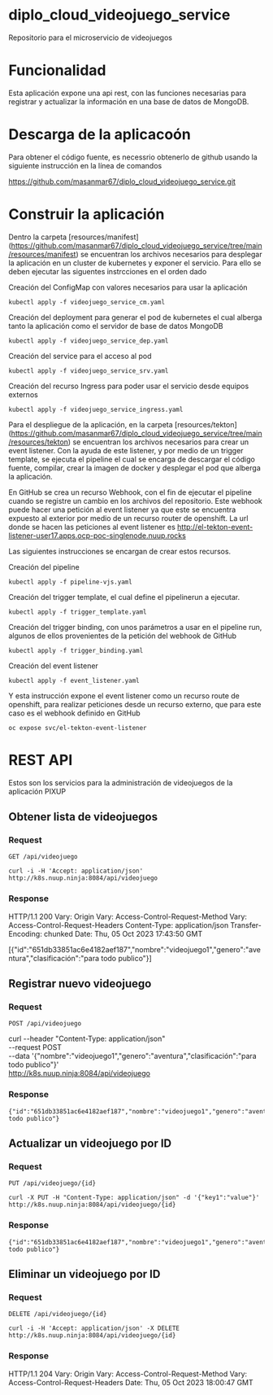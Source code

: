 # diplo_cloud_videojuego_service
Repositorio para el microservicio de videojuegos

# Funcionalidad

Esta aplicación expone una api rest, con las funciones necesarias para registrar y actualizar la información en una base de datos de MongoDB.

# Descarga de la aplicacoón

Para obtener el código fuente, es necessrio obtenerlo de github usando la siguiente instrucción en la línea de comandos

https://github.com/masanmar67/diplo_cloud_videojuego_service.git

# Construir la aplicación

Dentro la carpeta [resources/manifest] (https://github.com/masanmar67/diplo_cloud_videojuego_service/tree/main/resources/manifest) se encuentran los archivos necesarios para desplegar la aplicación en un cluster de kubernetes y exponer el servicio. Para ello se deben ejecutar las siguentes instrcciones en el orden dado

Creación del ConfigMap con valores necesarios para usar la aplicación

`kubectl apply -f videojuego_service_cm.yaml`

Creación del deployment para generar el pod de kubernetes el cual alberga tanto la aplicación como el servidor de base de datos MongoDB

`kubectl apply -f videojuego_service_dep.yaml`

Creación del service para el acceso al pod

`kubectl apply -f videojuego_service_srv.yaml`

Creación del recurso Ingress para poder usar el servicio desde equipos externos

`kubectl apply -f videojuego_service_ingress.yaml`

Para el despliegue de la aplicación, en la carpeta [resources/tekton] (https://github.com/masanmar67/diplo_cloud_videojuego_service/tree/main/resources/tekton) se encuentran los archivos necesarios para crear un event listener. Con la ayuda de este listener, y por medio de un trigger template, se ejecuta el pipeline el cual se encarga de descargar el código fuente, compilar, crear la imagen de docker y desplegar el pod que alberga la aplicación.

En GitHub se crea un recurso Webhook, con el fin de ejecutar el pipeline cuando se registre un cambio en los archivos del repositorio. Este webhook puede hacer una petición al event listener ya que este se encuentra expuesto al exterior por medio de un recurso router de openshift. La url donde se hacen las peticiones al event listener es http://el-tekton-event-listener-user17.apps.ocp-poc-singlenode.nuup.rocks

Las siguientes instrucciones se encargan de crear estos recursos.

Creación del pipeline

`kubectl apply -f pipeline-vjs.yaml`

Creación del trigger template, el cual define el pipelinerun a ejecutar.

`kubectl apply -f trigger_template.yaml`

Creación del trigger binding, con unos parámetros a usar en el pipeline run, algunos de ellos provenientes de la petición del webhook de GitHub

`kubectl apply -f trigger_binding.yaml`

Creación del event listener

`kubectl apply -f event_listener.yaml`

Y esta instrucción expone el event listener como un recurso route de openshift, para realizar peticiones desde un recurso externo, que para este caso es el webhook definido en GitHub

`oc expose svc/el-tekton-event-listener`

# REST API

Estos son los servicios para la administración de videojuegos de la aplicación PIXUP

## Obtener lista de videojuegos

### Request

`GET /api/videojuego`

    curl -i -H 'Accept: application/json' http://k8s.nuup.ninja:8084/api/videojuego

### Response

HTTP/1.1 200 
Vary: Origin
Vary: Access-Control-Request-Method
Vary: Access-Control-Request-Headers
Content-Type: application/json
Transfer-Encoding: chunked
Date: Thu, 05 Oct 2023 17:43:50 GMT

[{"id":"651db33851ac6e4182aef187","nombre":"videojuego1","genero":"aventura","clasificación":"para todo publico"}]

## Registrar nuevo videojuego

### Request

`POST /api/videojuego`

curl --header "Content-Type: application/json" \
	 --request POST \
	 --data '{"nombre":"videojuego1","genero":"aventura","clasificación":"para todo publico"}' \
	 http://k8s.nuup.ninja:8084/api/videojuego	

### Response

    {"id":"651db33851ac6e4182aef187","nombre":"videojuego1","genero":"aventura","clasificación":"para todo publico"}

## Actualizar un videojuego por ID

### Request

`PUT /api/videojuego/{id}`

	curl -X PUT -H "Content-Type: application/json" -d '{"key1":"value"}' http://k8s.nuup.ninja:8084/api/videojuego/{id}

### Response

    {"id":"651db33851ac6e4182aef187","nombre":"videojuego1","genero":"aventura","clasificación":"para todo publico"}


## Eliminar un videojuego por ID

### Request

`DELETE /api/videojuego/{id}`

    curl -i -H 'Accept: application/json' -X DELETE http://k8s.nuup.ninja:8084/api/videojuego/{id}

### Response

HTTP/1.1 204 
Vary: Origin
Vary: Access-Control-Request-Method
Vary: Access-Control-Request-Headers
Date: Thu, 05 Oct 2023 18:00:47 GMT

